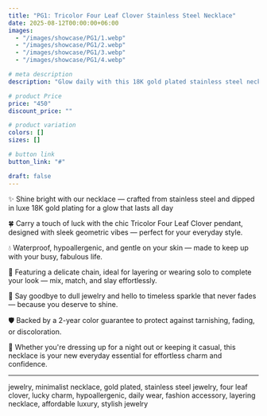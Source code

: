 ```yaml
---
title: "PG1: Tricolor Four Leaf Clover Stainless Steel Necklace"
date: 2025-08-12T00:00:00+06:00
images: 
  - "/images/showcase/PG1/1.webp"
  - "/images/showcase/PG1/2.webp"
  - "/images/showcase/PG1/3.webp"
  - "/images/showcase/PG1/4.webp"

# meta description
description: "Glow daily with this 18K gold plated stainless steel necklace featuring a lucky tricolor four leaf clover pendant — stylish, durable, and skin-friendly."

# product Price
price: "450"
discount_price: ""

# product variation
colors: []
sizes: []

# button link
button_link: "#"

draft: false
---
```


✨ Shine bright with our necklace — crafted from stainless steel and dipped in luxe 18K gold plating for a glow that lasts all day

🍀 Carry a touch of luck with the chic Tricolor Four Leaf Clover pendant, designed with sleek geometric vibes — perfect for your everyday style.

💧 Waterproof, hypoallergenic, and gentle on your skin — made to keep up with your busy, fabulous life.

🔗 Featuring a delicate chain, ideal for layering or wearing solo to complete your look — mix, match, and slay effortlessly.

🌟 Say goodbye to dull jewelry and hello to timeless sparkle that never fades — because you deserve to shine.

🛡️ Backed by a 2-year color guarantee to protect against tarnishing, fading, or discoloration.

💖 Whether you're dressing up for a night out or keeping it casual, this necklace is your new everyday essential for effortless charm and confidence.

---
jewelry, minimalist necklace, gold plated, stainless steel jewelry, four leaf clover, lucky charm, hypoallergenic, daily wear, fashion accessory, layering necklace, affordable luxury, stylish jewelry